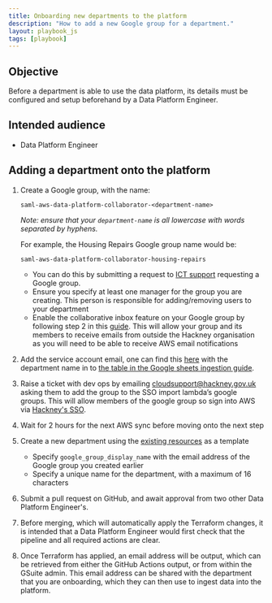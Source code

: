 ```yaml
---
title: Onboarding new departments to the platform
description: "How to add a new Google group for a department."
layout: playbook_js
tags: [playbook]
---
```


## Objective

Before a department is able to use the data platform, its details must be configured and setup beforehand by a Data Platform Engineer.

## Intended audience

- Data Platform Engineer

## Adding a department onto the platform

1. Create a Google group, with the name:

   ```
   saml-aws-data-platform-collaborator-<department-name>
   ```

   _Note: ensure that your `department-name` is all lowercase with words separated by hyphens._

   For example, the Housing Repairs Google group name would be:

   ```
   saml-aws-data-platform-collaborator-housing-repairs
   ```

   - You can do this by submitting a request to [ICT support](support.hackney.gov.uk) requesting a Google group.
   - Ensure you specify at least one manager for the group you are creating. This person is responsible for adding/removing
     users to your department
   - Enable the collaborative inbox feature on your Google group by following step 2 in this [guide][collaborative_inbox].
     This will allow your group and its members to receive emails from outside the Hackney organisation as you will need to be able to receive AWS email notifications
2. Add the service account email, one can find this [here][google-groups-service-accounts] with the department name in to [the table in the Google sheets ingestion guide][google-sheets-ingestion].
3. Raise a ticket with dev ops by emailing cloudsupport@hackney.gov.uk asking them to add the group to the SSO import lambda’s google groups. This will allow members of the google group so sign into AWS via [Hackney's SSO](https://hackney.awsapps.com/start/#/).
4. Wait for 2 hours for the next AWS sync before moving onto the next step
5. Create a new department using the [existing resources][department.tf] as a template
   - Specify `google_group_display_name` with the email address of the Google group you created earlier
   - Specify a unique name for the department, with a maximum of 16 characters
6. Submit a pull request on GitHub, and await approval from two other Data Platform Engineer's.
7. Before merging, which will automatically apply the Terraform changes, it is intended that a Data Platform Engineer would first check that the pipeline and all required actions are clear.
8. Once Terraform has applied, an email address will be output, which can be retrieved from either the GitHub Actions output, or from within the GSuite admin. This email address can be shared with the department that you are onboarding, which they can then use to ingest data into the platform.

[department.tf]: https://github.com/LBHackney-IT/Data-Platform/blob/main/terraform/05-departments.tf
[ask_devops_slack]: https://hackit-lbh.slack.com/archives/C01FX9ERRSL
[collaborative_inbox]: https://support.google.com/a/users/answer/10375787?hl=en#:~:text=Step%202%3A%20Turn%20on%20Collaborative%20Inbox%20features
[google-groups-service-accounts]: https://console.cloud.google.com/projectselector2/iam-admin/serviceaccounts?supportedpurview=project
[google-sheets-ingestion]: ../ingesting-data/001-google-sheets-import.md#department-specific-information
